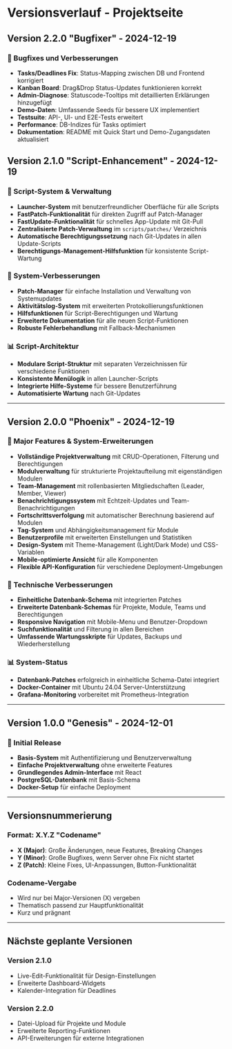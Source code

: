 # Versionsverlauf - Projektseite

## Version 2.2.0 "Bugfixer" - 2024-12-19

### 🐛 Bugfixes und Verbesserungen
- **Tasks/Deadlines Fix**: Status-Mapping zwischen DB und Frontend korrigiert
- **Kanban Board**: Drag&Drop Status-Updates funktionieren korrekt
- **Admin-Diagnose**: Statuscode-Tooltips mit detaillierten Erklärungen hinzugefügt
- **Demo-Daten**: Umfassende Seeds für bessere UX implementiert
- **Testsuite**: API-, UI- und E2E-Tests erweitert
- **Performance**: DB-Indizes für Tasks optimiert
- **Dokumentation**: README mit Quick Start und Demo-Zugangsdaten aktualisiert

## Version 2.1.0 "Script-Enhancement" - 2024-12-19

### 🚀 Script-System & Verwaltung
- **Launcher-System** mit benutzerfreundlicher Oberfläche für alle Scripts
- **FastPatch-Funktionalität** für direkten Zugriff auf Patch-Manager
- **FastUpdate-Funktionalität** für schnelles App-Update mit Git-Pull
- **Zentralisierte Patch-Verwaltung** im `scripts/patches/` Verzeichnis
- **Automatische Berechtigungssetzung** nach Git-Updates in allen Update-Scripts
- **Berechtigungs-Management-Hilfsfunktion** für konsistente Script-Wartung

### 🔧 System-Verbesserungen
- **Patch-Manager** für einfache Installation und Verwaltung von Systemupdates
- **Aktivitätslog-System** mit erweiterten Protokollierungsfunktionen
- **Hilfsfunktionen** für Script-Berechtigungen und Wartung
- **Erweiterte Dokumentation** für alle neuen Script-Funktionen
- **Robuste Fehlerbehandlung** mit Fallback-Mechanismen

### 📊 Script-Architektur
- **Modulare Script-Struktur** mit separaten Verzeichnissen für verschiedene Funktionen
- **Konsistente Menülogik** in allen Launcher-Scripts
- **Integrierte Hilfe-Systeme** für bessere Benutzerführung
- **Automatisierte Wartung** nach Git-Updates

---

## Version 2.0.0 "Phoenix" - 2024-12-19

### 🚀 Major Features & System-Erweiterungen
- **Vollständige Projektverwaltung** mit CRUD-Operationen, Filterung und Berechtigungen
- **Modulverwaltung** für strukturierte Projektaufteilung mit eigenständigen Modulen
- **Team-Management** mit rollenbasierten Mitgliedschaften (Leader, Member, Viewer)
- **Benachrichtigungssystem** mit Echtzeit-Updates und Team-Benachrichtigungen
- **Fortschrittsverfolgung** mit automatischer Berechnung basierend auf Modulen
- **Tag-System** und Abhängigkeitsmanagement für Module
- **Benutzerprofile** mit erweiterten Einstellungen und Statistiken
- **Design-System** mit Theme-Management (Light/Dark Mode) und CSS-Variablen
- **Mobile-optimierte Ansicht** für alle Komponenten
- **Flexible API-Konfiguration** für verschiedene Deployment-Umgebungen

### 🔧 Technische Verbesserungen
- **Einheitliche Datenbank-Schema** mit integrierten Patches
- **Erweiterte Datenbank-Schemas** für Projekte, Module, Teams und Berechtigungen
- **Responsive Navigation** mit Mobile-Menu und Benutzer-Dropdown
- **Suchfunktionalität** und Filterung in allen Bereichen
- **Umfassende Wartungsskripte** für Updates, Backups und Wiederherstellung

### 📊 System-Status
- **Datenbank-Patches** erfolgreich in einheitliche Schema-Datei integriert
- **Docker-Container** mit Ubuntu 24.04 Server-Unterstützung
- **Grafana-Monitoring** vorbereitet mit Prometheus-Integration

---

## Version 1.0.0 "Genesis" - 2024-12-01

### 🎯 Initial Release
- **Basis-System** mit Authentifizierung und Benutzerverwaltung
- **Einfache Projektverwaltung** ohne erweiterte Features
- **Grundlegendes Admin-Interface** mit React
- **PostgreSQL-Datenbank** mit Basis-Schema
- **Docker-Setup** für einfache Deployment

---

## Versionsnummerierung

### Format: X.Y.Z "Codename"
- **X (Major)**: Große Änderungen, neue Features, Breaking Changes
- **Y (Minor)**: Große Bugfixes, wenn Server ohne Fix nicht startet
- **Z (Patch)**: Kleine Fixes, UI-Anpassungen, Button-Funktionalität

### Codename-Vergabe
- Wird nur bei Major-Versionen (X) vergeben
- Thematisch passend zur Hauptfunktionalität
- Kurz und prägnant

---

## Nächste geplante Versionen

### Version 2.1.0
- Live-Edit-Funktionalität für Design-Einstellungen
- Erweiterte Dashboard-Widgets
- Kalender-Integration für Deadlines

### Version 2.2.0
- Datei-Upload für Projekte und Module
- Erweiterte Reporting-Funktionen
- API-Erweiterungen für externe Integrationen
